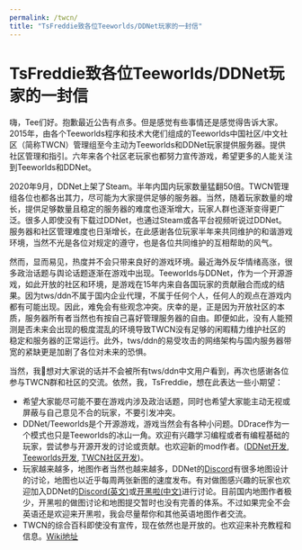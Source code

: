 ```yaml
---
permalink: /twcn/
title: "TsFreddie致各位Teeworlds/DDNet玩家的一封信"
---
```


# TsFreddie致各位Teeworlds/DDNet玩家的一封信

嗨，Tee们好。抱歉最近公告有点多。但是感觉有些事情还是感觉得告诉大家。2015年，由各个Teeworlds程序和技术大佬们组成的Teeworlds中国社区/中文社区（简称TWCN）管理组至今主动为Teeworlds和DDNet玩家提供服务器。提供社区管理和指引。六年来各个社区老玩家也都努力宣传游戏，希望更多的人能关注到Teeworlds和DDNet。

2020年9月，DDNet上架了Steam。半年内国内玩家数量猛翻50倍。TWCN管理组各位也都各出其力，尽可能为大家提供足够的服务器。当然，随着玩家数量的增长，提供足够数量且稳定的服务器的难度也逐渐增大，玩家人群也逐渐变得更广泛。很多人即使没有下载过DDNet，也通过Steam或各平台视频听说过DDNet。服务器和社区管理难度也日渐增长，在此感谢各位玩家半年来共同维护的和谐游戏环境，当然不光是各位对规定的遵守，也是各位共同维护的互相帮助的风气。

然而，显而易见，热度并不会只带来良好的游戏环境。最近海外反华情绪高涨，很多政治话题与舆论话题逐渐在游戏中出现。Teeworlds与DDNet，作为一个开源游戏，如此开放的社区和环境，是游戏在15年内来自各国玩家的贡献融合而成的结果。因为tws/ddn不属于国内企业代理，不属于任何个人，任何人的观点在游戏内都有可能出现。因此，难免会有些观念冲突。庆幸的是，正是因为开放社区的本质，服务器所有者当然也有按自己喜好管理服务器的自由。即便如此，没有人能预测是否未来会出现的极度混乱的环境导致TWCN没有足够的闲暇精力维护社区的稳定和服务器的正常运行。此外，tws/ddn的易受攻击的网络架构与国内服务器带宽的紧缺更是加剧了各位对未来的恐惧。

当然，我想对大家说的话并不会被所有tws/ddn中文用户看到，再次也感谢各位参与TWCN群和社区的交流。依然，我，TsFreddie，想在此表达一些小期望：

* 希望大家能尽可能不要在游戏内涉及政治话题，同时也希望大家能主动无视或屏蔽与自己意见不合的玩家，不要引发冲突。
* DDNet/Teeworlds是个开源游戏，游戏当然会有各种小问题。DDrace作为一个模式也只是Teeworlds的冰山一角。欢迎有兴趣学习编程或者有编程基础的玩家，尝试参与开源开发的讨论或贡献。也欢迎新的mod作者。([DDNet开发](https://github.com/ddnet/ddnet), [Teeworlds开发](https://github.com/teeworlds/teeworlds), [TWCN社区开发](https://github.com/TeeworldsCN))。
* 玩家越来越多，地图作者当然也越来越多，DDNet的[Discord](https://ddnet.tw/discord)有很多地图设计的讨论，地图也以近乎每周两张新图的速度发布。有对做图感兴趣的玩家也欢迎加入DDNet的[Discord(英文)](https://ddnet.tw/discord)或[开黑啦(中文)](http://chat.teeworlds.cn)进行讨论。目前国内地图作者极少，开黑啦的做图讨论和地图提交暂时也没有完善的体系。不过如果完全不会英语还是欢迎来开黑啦，我会尽量帮你和其他英语地图作者交流。
* TWCN的综合百科即使没有宣传，现在依然也是开放的。也欢迎来补充教程和信息。[Wiki地址](https://wiki.teeworlds.cn)
